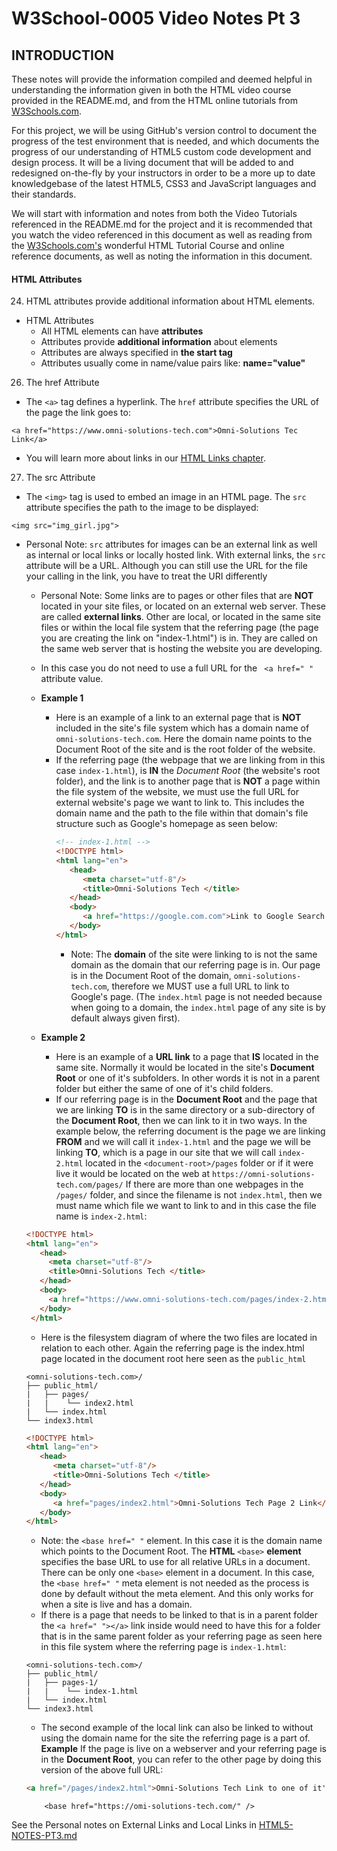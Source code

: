 # W3School-0005 Video Notes Pt 3


## INTRODUCTION

These notes will provide the information compiled and deemed helpful in understanding the information given in both the HTML video course provided in the README.md, and from the HTML online tutorials from [W3Schools.com](https://www.w3schools.com/).

For this project, we will be using GitHub's version control to document the progress of the test environment that is needed, and which documents the progress of our understanding of HTML5 custom code development and design process. It will be a living document that will be added to and redesigned on-the-fly by your instructors in order to be a more up to date knowledgebase of the latest HTML5, CSS3 and JavaScript languages and their standards.

We will start with information and notes from both the Video Tutorials referenced in the README.md for the project and it is recommended that you watch the video referenced in this document as well as reading from the [W3Schools.com's](https://www.w3schools.com/) wonderful HTML Tutorial Course and online reference documents, as well as noting the information in this document.


#### HTML Attributes

24. HTML attributes provide additional information about HTML elements.
* HTML Attributes
	* All HTML elements can have **attributes**
	* Attributes provide **additional information** about elements
	* Attributes are always specified in **the start tag**
	* Attributes usually come in name/value pairs like: **name="value"**

26. The href Attribute
* The ```<a>``` tag defines a hyperlink. The ```href``` attribute specifies the URL of the page the link goes to:
```
<a href="https://www.omni-solutions-tech.com">Omni-Solutions Tec Link</a>
```
* You will learn more about links in our [HTML Links chapter](https://www.w3schools.com/html/html_links.asp).

27. The src Attribute
* The ```<img>``` tag is used to embed an image in an HTML page. The ```src``` attribute specifies the path to the image to be displayed:
```
<img src="img_girl.jpg">
```
* Personal Note: ```src``` attributes for images can be an external link as well as internal or local links or locally hosted link. With external links, the ```src``` attribute will be a URL. Although you can still use the URL for the file your calling in the link, you have to treat the URI differently  








	* Personal Note: Some links are to pages or other files that are **NOT** located in your site files, or located on an external web server. These are called **external links**. Other are local, or located in the same site files or within the local file system that the referring page (the page you are creating the link on "index-1.html") is in. They are called   on the same web server that is hosting the website you are developing.
	* In this case you do not need to use a full URL for the ` <a href=" "` attribute value.

	* **Example 1**
		* Here is an example of a link to an external page that is **NOT** included in the site's file system which has a domain name of `omni-solutions-tech.com`. Here the domain name points to the Document Root of the site and is the root folder of the website.
		* If the referring page (the webpage that we are linking from in this case `index-1.html`), is **IN** the *Document Root* (the website's root folder), and the link is to another page that is **NOT** a page within the file system of the website, we must use the full URL for external website's page we want to link to. This includes the domain name and the path to the file within that domain's file structure such as Google's homepage as seen below:
			```html
			<!-- index-1.html -->
			<!DOCTYPE html>
			<html lang="en">
			   <head>
			      <meta charset="utf-8"/>
			      <title>Omni-Solutions Tech </title>
			   </head>
			   <body>
			      <a href="https://google.com.com">Link to Google Search Engine Homepage</a>
			   </body>
			</html>
			```
			* Note: The **domain** of the site were linking to is not the same domain as the domain that our referring page is in. Our page is in the Document Root of the domain, `omni-solutions-tech.com`, therefore we MUST use a full URL to link to Google's page. (The `index.html` page is not needed because when going to a domain, the `index.html` page of any site is by default always given first).

	* **Example 2**
		* Here is an example of a **URL link** to a page that **IS** located in the same site. Normally it would be located in the site's **Document Root** or one of it's subfolders. 	In other words it is not in a parent folder but either the same of one of it's child folders.
		* If our referring page is in the **Document Root** and the page that we are linking **TO** is in the same directory or a sub-directory of the **Document Root**, then we can link to it in two ways. In the example below, the referring document is the page we are linking **FROM** and we will call it `index-1.html` and the page we will be linking **TO**, which is a page in our site that we will call `index-2.html` located in  the `<document-root>/pages` folder or if it were live it would be located on the web at `https://omni-solutions-tech.com/pages/` If there are more than one webpages in the `/pages/` folder, and since the filename is not `index.html`, then we must name which file we want to link to and in this case the file name is `index-2.html`:

	```html
	<!DOCTYPE html>
	<html lang="en">
	   <head>
	     <meta charset="utf-8"/>
	     <title>Omni-Solutions Tech </title>
	   </head>
	   <body>
	     <a href="https://www.omni-solutions-tech.com/pages/index-2.html">Omni-Solutions Tech Page 2 Link</a>
	   </body>
	 </html>
	```
	* Here is the filesystem diagram of where the two files are located in relation to each other. Again the referring page is the index.html page located in the document root here seen as the `public_html`
	```
	<omni-solutions-tech.com>/
	├── public_html/
	|   ├── pages/
	|   |    └── index2.html
	|   └── index.html
	└── index3.html

	```


	```html
	<!DOCTYPE html>
	<html lang="en">
	   <head>
	      <meta charset="utf-8"/>
	      <title>Omni-Solutions Tech </title>
	   </head>
	   <body>
	      <a href="pages/index2.html">Omni-Solutions Tech Page 2 Link</a>
	   </body>
	</html>
	```

	* Note: the `<base href=" "` element. In this case it is the domain name which points to the Document Root. The **HTML** `<base>` **element** specifies the base URL to use for all relative URLs in a document. There can be only one `<base>` element in a document. In this case, the `<base href=" "` meta element is not needed as the process is done by default without the meta element. And this only works for when a site is live and has a domain.
	* If there is a page that needs to be linked to that is in a parent folder the `<a href=" "></a>` link inside would need to have this for a folder that is in the same parent folder as your referring page as seen here in this file system where the referring page is `index-1.html`:
	```
	<omni-solutions-tech.com>/
	├── public_html/
	|   ├── pages-1/
	|   |    └── index-1.html
	|   └── index.html
	└── index3.html

	```



	* The second example of the local link can also be linked to without using the domain name for the site the referring page is a part of.
**Example** If the page is live on a webserver and your referring page is in the **Document Root**, you can refer to the other page by doing this version of the above full URL:
	```html
	<a href="/pages/index2.html">Omni-Solutions Tech Link to one of it's pages</a>
	```

	      <base href="https://omi-solutions-tech.com/" />


See the Personal notes on External Links and Local Links in [HTML5-NOTES-PT3.md](https://github.com/AdamRj-765/W3School-0005/blob/20210507T1442Zm6/COURSE_NOTES/HTML5-NOTES-PT-3.md)
